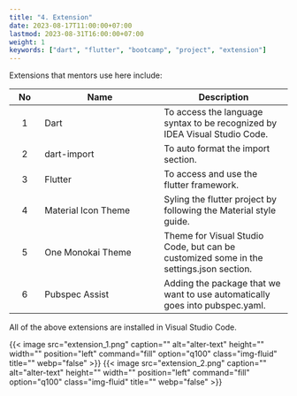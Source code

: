 ```yaml
---
title: "4. Extension"
date: 2023-08-17T11:00:00+07:00
lastmod: 2023-08-31T16:00:00+07:00
weight: 1
keywords: ["dart", "flutter", "bootcamp", "project", "extension"]
---
```


Extensions that mentors use here include:

| <div style="width: 40px">No</div> | <div style="width:200px">Name</div> | Description                                                                            |
| :-------------------------------: | ----------------------------------- | -------------------------------------------------------------------------------------- |
|                 1                 | Dart                                | To access the language syntax to be recognized by IDEA Visual Studio Code.             |
|                 2                 | dart-import                         | To auto format the import section.                                                     |
|                 3                 | Flutter                             | To access and use the flutter framework.                                               |
|                 4                 | Material Icon Theme                 | Syling the flutter project by following the Material style guide.                      |
|                 5                 | One Monokai Theme                   | Theme for Visual Studio Code, but can be customized some in the settings.json section. |
|                 6                 | Pubspec Assist                      | Adding the package that we want to use automatically goes into pubspec.yaml.           |

All of the above extensions are installed in Visual Studio Code.

{{< image src="extension_1.png" caption="" alt="alter-text" height="" width="" position="left" command="fill" option="q100" class="img-fluid" title=""  webp="false" >}}
{{< image src="extension_2.png" caption="" alt="alter-text" height="" width="" position="left" command="fill" option="q100" class="img-fluid" title=""  webp="false" >}}

<br>
